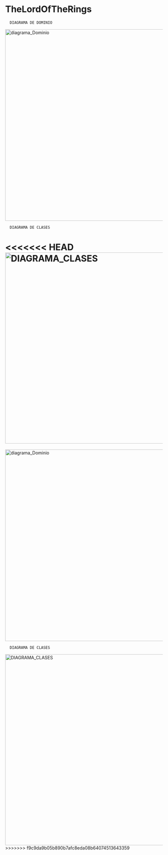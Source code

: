 # TheLordOfTheRings

      DIAGRAMA DE DOMINIO
      
   <img width="611" alt="diagrama_Dominio" src="https://user-images.githubusercontent.com/9613461/203580576-9f7b69ab-bc56-4837-9c24-75345e0c60ee.PNG">
      
      DIAGRAMA DE CLASES

<<<<<<< HEAD
<img width="609" alt="DIAGRAMA_CLASES" src="https://user-images.githubusercontent.com/9613461/203580477-b664c95a-c57e-4b13-acb4-5344967152f3.PNG">
=======
<img width="611" alt="diagrama_Dominio" src="https://user-images.githubusercontent.com/9613461/203447824-83f07eb9-1023-40ee-aaf5-0cac179f9e5e.PNG">



      DIAGRAMA DE CLASES
      

<img width="609" alt="DIAGRAMA_CLASES" src="https://user-images.githubusercontent.com/9613461/203447874-076f5b0d-323a-43d2-9598-d32f1781d5da.PNG">
>>>>>>> f9c9da9b05b890b7afc8eda08b64074513643359
